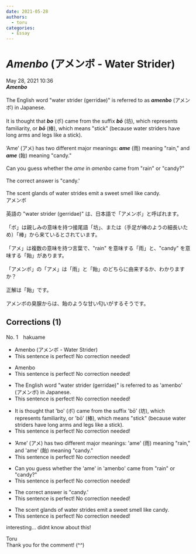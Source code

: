 ```yaml
---
date: 2021-05-28
authors:
  - toru
categories:
  - Essay
---
```


<h1 id="subject_show"><strong><em>Amenbo</strong></em> (アメンボ - Water Strider)</h1>
<div class="date">May 28, 2021 10:36</div>
<div id="post"><div id="body_show_ori">
<strong><em>Amenbo</strong></em><br/><br/>The English word "water strider (gerridae)" is referred to as <strong><em>amenbo</em></strong> (アメンボ) in Japanese.<br/><br/>It is thought that <strong><em>bo</em></strong> (ボ) came from the suffix <strong><em>bō</em></strong> (坊), which represents familiarity, or <strong><em>bō</em></strong> (棒), which means "stick" (because water striders have long arms and legs like a stick).<br/><br/>’Ame’ (アメ) has two different major meanings: <strong><em>ame</em></strong> (雨) meaning "rain," and <strong><em>ame</em></strong> (飴) meaning "candy."<br/><br/>Can you guess whether the <em>ame</em> in <em>amenbo</em> came from "rain" or "candy?"<br/><br/>The correct answer is "candy.'<br/><br/>The scent glands of water strides emit a sweet smell like candy.
</div></div>

<!-- more -->

<div id="post_ja"><div id="body_show_mo">
アメンボ<br/><br/>英語の "water strider (gerridae)" は、日本語で「アメンボ」と呼ばれます。<br/><br/>「ボ」は親しみの意味を持つ接尾語「坊」、または（手足が棒のようの細長いため）「棒」から来ているとされています。<br/><br/>「アメ」は複数の意味を持つ言葉で、"rain" を意味する「雨」と、"candy" を意味する「飴」があります。<br/><br/>「アメンボ」の「アメ」は「雨」と「飴」のどちらに由来するか、わかりますか？<br/><br/>正解は「飴」です。<br/><br/>アメンボの臭腺からは、飴のような甘い匂いがするそうです。
</div></div>

## Corrections (1)
<div id="block"><div class="first_name"> No. 1　<span class="just_name">hakuame</span></div><div id="block2">
<ul class="correction_field">
<li class="incorrect">Amenbo (アメンボ - Water Strider)</li>
<li class="corrected perfect">This sentence is perfect! No correction needed!</li>
</ul>
<ul class="correction_field">
<li class="incorrect">Amenbo</li>
<li class="corrected perfect">This sentence is perfect! No correction needed!</li>
</ul>
<ul class="correction_field">
<li class="incorrect">The English word "water strider (gerridae)" is referred to as 'amenbo' (アメンボ) in Japanese.</li>
<li class="corrected perfect">This sentence is perfect! No correction needed!</li>
</ul>
<ul class="correction_field">
<li class="incorrect">It is thought that 'bo' (ボ) came from the suffix 'bō' (坊), which represents familiarity, or 'bō' (棒), which means "stick" (because water striders have long arms and legs like a stick).</li>
<li class="corrected perfect">This sentence is perfect! No correction needed!</li>
</ul>
<ul class="correction_field">
<li class="incorrect">’Ame’ (アメ) has two different major meanings: 'ame' (雨) meaning "rain," and 'ame' (飴) meaning "candy."</li>
<li class="corrected perfect">This sentence is perfect! No correction needed!</li>
</ul>
<ul class="correction_field">
<li class="incorrect">Can you guess whether the 'ame' in 'amenbo' came from "rain" or "candy?"</li>
<li class="corrected perfect">This sentence is perfect! No correction needed!</li>
</ul>
<ul class="correction_field">
<li class="incorrect">The correct answer is "candy.'</li>
<li class="corrected perfect">This sentence is perfect! No correction needed!</li>
</ul>
<ul class="correction_field">
<li class="incorrect">The scent glands of water strides emit a sweet smell like candy.</li>
<li class="corrected perfect">This sentence is perfect! No correction needed!</li>
</ul>
<p class="comment_small">
 interesting... didnt know about this!
</p>

</div><div class="name"><span class="just_name">Toru</span><br>
Thank you for the comment! (^^)
</div>
</div>
